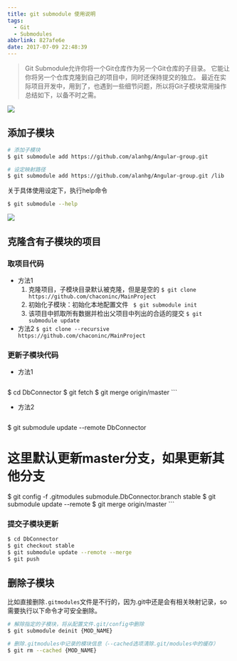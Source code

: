 ```yaml
---
title: git submodule 使用说明
tags:
  - Git
  - Submodules 
abbrlink: 827afe6e
date: 2017-07-09 22:48:39
---
```

> Git Submodule允许你将一个Git仓库作为另一个Git仓库的子目录。 它能让你将另一个仓库克隆到自己的项目中，同时还保持提交的独立。
最近在实际项目开发中，用到了，也遇到一些细节问题，所以将Git子模块常用操作总结如下，以备不时之需。

![](http://static.1991421.cn/2019-09-17-143442.jpg)

## 添加子模块

```bash
# 添加子模块
$ git submodule add https://github.com/alanhg/Angular-group.git

# 设定映射路径
$ git submodule add https://github.com/alanhg/Angular-group.git /lib

```

关于具体使用设定下，执行help命令
```bash
$ git submodule --help

```

![](http://static.1991421.cn/2019-09-17-142617.jpg)

## 克隆含有子模块的项目
### 取项目代码
+ 方法1
     1. 克隆项目，子模块目录默认被克隆，但是是空的
       `$ git clone https://github.com/chaconinc/MainProject`
     2. 初始化子模块：初始化本地配置文件
      ` $ git submodule init`
     3. 该项目中抓取所有数据并检出父项目中列出的合适的提交
       `$ git submodule update`
+ 方法2
 `$ git clone --recursive https://github.com/chaconinc/MainProject`

### 更新子模块代码
+ 方法1

	```bash
$ cd DbConnector
$ git fetch
$ git merge origin/master
	```

+ 方法2

	```bash
$ git submodule update --remote DbConnector
# 这里默认更新master分支，如果更新其他分支
$ git config -f .gitmodules submodule.DbConnector.branch stable
$ git submodule update --remote
$ git merge origin/master
	```
### 提交子模块更新

```bash
$ cd DbConnector
$ git checkout stable
$ git submodule update --remote --merge
$ git push
```

## 删除子模块

比如直接删除`.gitmodules`文件是不行的，因为.git中还是会有相关映射记录，so需要执行以下命令才可安全删除。

```bash
# 解除指定的子模块，将从配置文件.git/config中删除
$ git submodule deinit {MOD_NAME}
 
# 删除.gitmodules中记录的模块信息（--cached选项清除.git/modules中的缓存）
$ git rm --cached {MOD_NAME} 
```